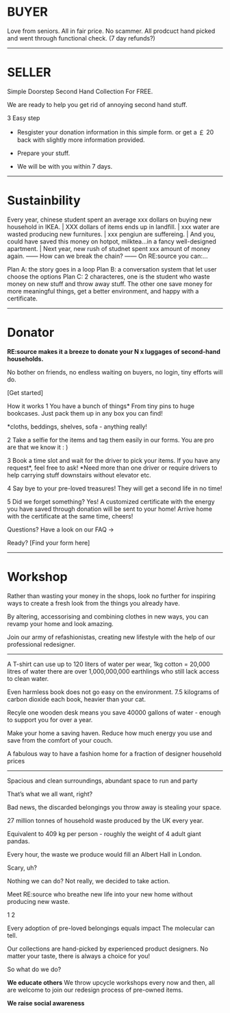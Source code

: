 # BUYER

Love from seniors. All in fair price.
No scammer.
All prodcuct hand picked and went through functional check.
(7 day refunds?)

---

# SELLER

Simple Doorstep Second Hand Collection For FREE.

We are ready to help you get rid of annoying second hand stuff.

3 Easy step

- Resgister your donation information in this simple form.
  or get a ￡ 20 back with slightly more information provided.

- Prepare your stuff.

- We will be with you within 7 days.

---

# Sustainbility

Every year, chinese student spent an average xxx dollars on buying new household in IKEA.
|
XXX dollars of items ends up in landfill.
|
xxx water are wasted producing new furnitures.
|
xxx pengiun are suffereing.
|
And you, could have saved this money on hotpot, milktea...in a fancy well-designed apartment.
|
Next year, new rush of studnet spent xxx amount of money again.
——
How can we break the chain?
——
On RE:source you can:...

Plan A: the story goes in a loop
Plan B: a conversation system that let user choose the options
Plan C: 2 characteres, one is the student who waste money on new stuff and throw away stuff. The other one save money for more meaningful things, get a better environment, and happy with a certificate.

---

# Donator

**RE:source makes it a breeze to donate your N x luggages of second-hand households.**

No bother on friends, no endless waiting on buyers, no login, tiny efforts will do.

[Get started]

How it works
1
You have a bunch of things\* From tiny pins to huge bookcases. Just pack them up in any box you can find!

\*cloths, beddings, shelves, sofa - anything really!

2
Take a selfie for the items and tag them easily in our forms.
You are pro are that we know it : )

3
Book a time slot and wait for the driver to pick your items. If you have any request*, feel free to ask!
*Need more than one driver or require drivers to help carrying stuff downstairs without elevator etc.

4
Say bye to your pre-loved treasures! They will get a second life in no time!

5
Did we forget something? Yes! A customized certificate with the energy you have saved through donation will be sent to your home!
Arrive home with the certificate at the same time, cheers!

Questions? Have a look on our FAQ ->

Ready? [Find your form here]

---

# Workshop

Rather than wasting your money in the shops, look no further for inspiring ways to create a fresh look from the things you already have.

By altering, accessorising and combining clothes in new ways, you can revamp your home and look amazing.

Join our army of refashionistas, creating new lifestyle with the help of our professional redesigner.

---

A T-shirt can use up to 120 liters of water per wear,
1kg cotton = 20,000 litres of water
there are over 1,000,000,000 earthlings who still lack access to clean water.

Even harmless book does not go easy on the environment. 7.5 kilograms of carbon dioxide each book, heavier than your cat.

Recyle one wooden desk means you save 40000 gallons of water - enough to support you for over a year.

Make your home a saving haven. Reduce how much energy you use and save from the comfort of your couch.

A fabulous way to have a fashion home for a fraction of designer household prices

---

Spacious and clean surroundings, abundant space to run and party

That’s what we all want, right?

Bad news, the discarded belongings you throw away is stealing your space.

27 million tonnes of household waste produced by the UK every year.

Equivalent to 409 kg per person - roughly the weight of 4 adult giant pandas.

Every hour, the waste we produce would fill an Albert Hall in London.

Scary, uh?

Nothing we can do? Not really, we decided to take action.

Meet RE:source who breathe new life into your new home without producing new waste.

1
2

Every adoption of pre-loved belongings equals impact
The molecular can tell.

Our collections are hand-picked by experienced product designers. No matter your taste, there is always a choice for you!

So what do we do?

**We educate others**
We throw upcycle workshops every now and then, all are welcome to join our redesign process of pre-owned items.

**We raise social awareness**
